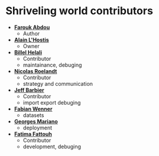 # Shriveling world contributors
* **[Farouk Abdou](https://github.com/kaktus40)**
  * Author
* **[Alain L'Hostis](https://github.com/theworldisnotflat)**
  * Owner
* **[Billel Helali](https://github.com/CodeInLight)**
  * Contributor
  * maintainance, debuging
* **[Nicolas Roelandt](https://github.com/Bakaniko)**
  * Contributor
  * strategy and communication
* **[Jeff Barbier](https://github.com/phbrbr)**
  * Contributor
  * import export debuging
* **[Fabian Wenner](https://github.com/fwenner)**
  * datasets
* **[Georges Mariano](https://github.com/JMR-uge)**
  * deployment
* **[Fatima Fattouh](https://github.com/saamus)**
  * Contributor
  * development, debuging
